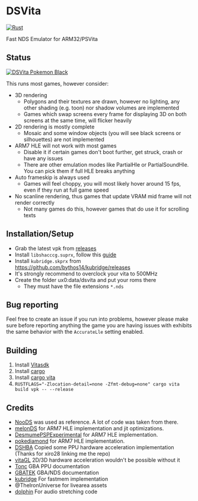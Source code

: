 # DSVita

[![Rust](https://github.com/Grarak/DSVita/actions/workflows/rust.yml/badge.svg)](https://github.com/Grarak/DSVita/actions/workflows/rust.yml)

Fast NDS Emulator for ARM32/PSVita

## Status

[![DSVita Pokemon Black](http://img.youtube.com/vi/hlUOiNKZm4g/0.jpg)](https://www.youtube.com/watch?v=hlUOiNKZm4g "DSVita Pokemon Black")

This runs most games, however consider:

- 3D rendering
  - Polygons and their textures are drawn, however no lighting, any other shading (e.g. toon) nor shadow volumes are implemented
  - Games which swap screens every frame for displaying 3D on both screens at the same time, will flicker heavily
- 2D rendering is mostly complete
  - Mosaic and some window objects (you will see black screens or silhouettes) are not implemented
- ARM7 HLE will not work with most games
  - Disable it if certain games don't boot further, get struck, crash or have any issues
  - There are other emulation modes like PartialHle or PartialSoundHle. You can pick them if full HLE breaks anything
- Auto frameskip is always used
  - Games will feel choppy, you will most likely hover around 15 fps, even if they run at full game speed
- No scanline rendering, thus games that update VRAM mid frame will not render correctly
  - Not many games do this, however games that do use it for scrolling texts

## Installation/Setup

- Grab the latest vpk from [releases](https://github.com/Grarak/DSVita/releases)
- Install `libshacccg.suprx`, follow this [guide](https://cimmerian.gitbook.io/vita-troubleshooting-guide/shader-compiler/extract-libshacccg.suprx)
- Install `kubridge.skprx` from https://github.com/bythos14/kubridge/releases
- It's strongly recommend to overclock your vita to 500MHz
- Create the folder ux0:data/dsvita and put your roms there
  - They must have the file extensions `*.nds`

## Bug reporting
Feel free to create an issue if you run into problems, however please make sure before reporting anything the game you are
having issues with exhibits the same behavior with the `AccurateLle` setting enabled. 

## Building
1. Install [Vitasdk](https://vitasdk.org/)
2. Install [cargo](https://doc.rust-lang.org/cargo/getting-started/installation.html)
3. Install [cargo vita](https://github.com/vita-rust/cargo-vita)
4. `RUSTFLAGS="-Zlocation-detail=none -Zfmt-debug=none" cargo vita build vpk -- --release`

## Credits
- [NooDS](https://github.com/Hydr8gon/NooDS) was used as reference. A lot of code was taken from there.
- [melonDS](https://github.com/melonDS-emu/melonDS) for ARM7 HLE implementation and jit optimizations.
- [DesmumePSPExperimental](https://github.com/Xiro28/DesmumePSPExperimental) for ARM7 HLE implementation.
- [pokediamond](https://github.com/pret/pokediamond) for ARM7 HLE implementation.
- [DSHBA](https://github.com/DenSinH/DSHBA) Copied some PPU hardware acceleration implementation (Thanks for xiro28 linking me the repo)
- [vitaGL](https://github.com/Rinnegatamante/vitaGL) 2D/3D hardware acceleration wouldn't be possible without it
- [Tonc](https://www.coranac.com/tonc/text/toc.htm) GBA PPU documentation
- [GBATEK](http://problemkaputt.de/gbatek-index.htm) GBA/NDS documentation
- [kubridge](https://github.com/bythos14/kubridge) For fastmem implementation
- @TheIronUniverse for livearea assets
- [dolphin](https://github.com/dolphin-emu/dolphin) For audio stretching code
